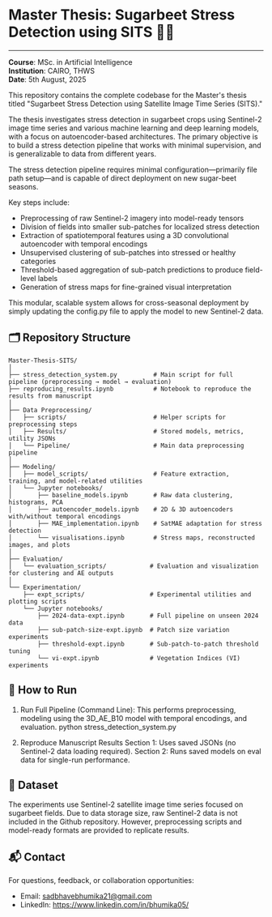 # Master Thesis: Sugarbeet Stress Detection using SITS 🌱📡
------------------------------------------------------------

**Course**: MSc. in Artificial Intelligence  
**Institution**: CAIRO, THWS  
**Date**: 5th August, 2025 

This repository contains the complete codebase for the Master's thesis titled "Sugarbeet Stress Detection using Satellite Image Time Series (SITS)."

The thesis investigates stress detection in sugarbeet crops using Sentinel-2 image time series and various machine learning and deep learning models, with a focus on autoencoder-based architectures. The primary objective is to build a stress detection pipeline that works with minimal supervision, and is generalizable to data from different years.

The stress detection pipeline requires minimal configuration—primarily file path setup—and is capable of direct deployment on new sugar-beet seasons.

Key steps include:
- Preprocessing of raw Sentinel-2 imagery into model-ready tensors
- Division of fields into smaller sub-patches for localized stress detection
- Extraction of spatiotemporal features using a 3D convolutional autoencoder with temporal encodings
- Unsupervised clustering of sub-patches into stressed or healthy categories
- Threshold-based aggregation of sub-patch predictions to produce field-level labels
- Generation of stress maps for fine-grained visual interpretation

This modular, scalable system allows for cross-seasonal deployment by simply updating the config.py file to apply the model to new Sentinel-2 data.

## 🗂 Repository Structure
```  
Master-Thesis-SITS/  
│  
├── stress_detection_system.py          # Main script for full pipeline (preprocessing → model → evaluation)  
├── reproducing_results.ipynb           # Notebook to reproduce the results from manuscript  
│  
├── Data Preprocessing/  
│   ├── scripts/                        # Helper scripts for preprocessing steps  
│   ├── Results/                        # Stored models, metrics, utility JSONs  
│   └── Pipeline/                       # Main data preprocessing pipeline  
│  
├── Modeling/  
│   ├── model_scripts/                  # Feature extraction, training, and model-related utilities  
│   └── Jupyter notebooks/  
│       ├── baseline_models.ipynb       # Raw data clustering, histograms, PCA  
│       ├── autoencoder_models.ipynb    # 2D & 3D autoencoders with/without temporal encodings  
│       ├── MAE_implementation.ipynb    # SatMAE adaptation for stress detection  
│       └── visualisations.ipynb        # Stress maps, reconstructed images, and plots  
│  
├── Evaluation/  
│   └── evaluation_scripts/            # Evaluation and visualization for clustering and AE outputs  
│  
└── Experimentation/  
    ├── expt_scripts/                  # Experimental utilities and plotting scripts  
    └── Jupyter notebooks/  
        ├── 2024-data-expt.ipynb       # Full pipeline on unseen 2024 data  
        ├── sub-patch-size-expt.ipynb  # Patch size variation experiments  
        ├── threshold-expt.ipynb       # Sub-patch-to-patch threshold tuning  
        └── vi-expt.ipynb              # Vegetation Indices (VI) experiments  
```  

## 📌 How to Run
1. Run Full Pipeline (Command Line): This performs preprocessing, modeling using the 3D_AE_B10 model with temporal encodings, and evaluation.
    python stress_detection_system.py

2. Reproduce Manuscript Results
Section 1: Uses saved JSONs (no Sentinel-2 data loading required).
Section 2: Runs saved models on eval data for single-run performance.

## 📁 Dataset
The experiments use Sentinel-2 satellite image time series focused on sugarbeet fields. Due to data storage size, raw Sentinel-2 data is not included in the Github repository. However, preprocessing scripts and model-ready formats are provided to replicate results.

## 📬 Contact
For questions, feedback, or collaboration opportunities:
- Email: sadbhavebhumika21@gmail.com
- LinkedIn: https://www.linkedin.com/in/bhumika05/

